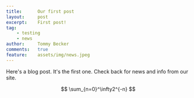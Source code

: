 ```yaml
---
title:      Our first post
layout:     post
excerpt:    First post!
tag:
    - testing
    - news
author:     Tommy Becker
comments:   true
feature:    assets/img/news.jpeg
---
```

Here's a blog post. It's the first one. Check back for news and info from our site.

$$
\sum_{n=0}^\infty2^{-n}
$$
